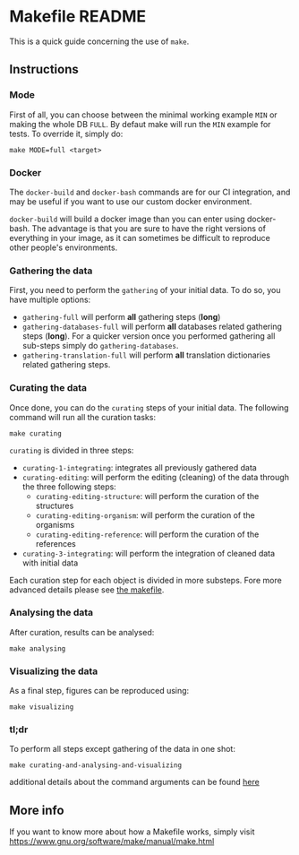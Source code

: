 # Makefile README

This is a quick guide concerning the use of `make`.

## Instructions

### Mode

First of all, you can choose between the minimal working example `MIN` or making the whole DB `FULL`. By defaut make will run the `MIN` example for tests. To override it, simply do:

```console
make MODE=full <target>
```

### Docker

The `docker-build` and `docker-bash` commands are for our CI integration, and may be useful if you want to use our custom
docker environment.

`docker-build` will build a docker image than you can enter using docker-bash. The advantage is that you are sure to have
the right versions of everything in your image, as it can sometimes be difficult to reproduce other people's environments.

### Gathering the data

First, you need to perform the `gathering` of your initial data. To do so, you have multiple options:

- `gathering-full` will perform **all** gathering steps (**long**)
- `gathering-databases-full` will perform **all** databases related gathering steps (**long**). For a quicker version once you performed gathering all sub-steps simply do `gathering-databases`.
- `gathering-translation-full` will perform **all** translation dictionaries related gathering steps.

### Curating the data

Once done, you can do the `curating` steps of your initial data. The following command will run all the curation tasks:

```console
make curating
```

`curating` is divided in three steps:

- `curating-1-integrating`: integrates all previously gathered data
- `curating-editing`: will perform the editing (cleaning) of the data through the three following steps:
    - `curating-editing-structure`: will perform the curation of the structures
    - `curating-editing-organism`: will perform the curation of the organisms
    - `curating-editing-reference`: will perform the curation of the references
- `curating-3-integrating`: will perform the integration of cleaned data with initial data

Each curation step for each object is divided in more substeps. Fore more advanced details please see [the makefile](../Makefile).

### Analysing the data

After curation, results can be analysed:

```console
make analysing
```

### Visualizing the data

As a final step, figures can be reproduced using:

```console
make visualizing
```

### tl;dr

To perform all steps except gathering of the data in one shot:

```console
make curating-and-analysing-and-visualizing
```

additional details about the command arguments can be found [here](https://www.gnu.org/software/make/manual/make.html#Options-Summary)

## More info

If you want to know more about how a Makefile works, simply visit <https://www.gnu.org/software/make/manual/make.html>

